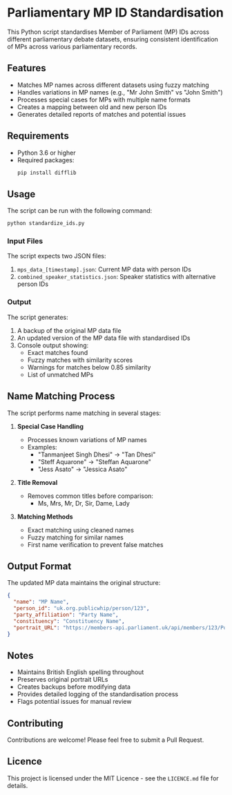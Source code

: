 # Parliamentary MP ID Standardisation

This Python script standardises Member of Parliament (MP) IDs across different parliamentary debate datasets, ensuring consistent identification of MPs across various parliamentary records.

## Features

- Matches MP names across different datasets using fuzzy matching
- Handles variations in MP names (e.g., "Mr John Smith" vs "John Smith")
- Processes special cases for MPs with multiple name formats
- Creates a mapping between old and new person IDs
- Generates detailed reports of matches and potential issues

## Requirements

- Python 3.6 or higher
- Required packages:
  ```bash
  pip install difflib
  ```

## Usage

The script can be run with the following command:

```bash
python standardize_ids.py
```

### Input Files

The script expects two JSON files:
1. `mps_data_[timestamp].json`: Current MP data with person IDs
2. `combined_speaker_statistics.json`: Speaker statistics with alternative person IDs

### Output

The script generates:
1. A backup of the original MP data file
2. An updated version of the MP data file with standardised IDs
3. Console output showing:
   - Exact matches found
   - Fuzzy matches with similarity scores
   - Warnings for matches below 0.85 similarity
   - List of unmatched MPs

## Name Matching Process

The script performs name matching in several stages:

1. **Special Case Handling**
   - Processes known variations of MP names
   - Examples:
     - "Tanmanjeet Singh Dhesi" → "Tan Dhesi"
     - "Steff Aquarone" → "Steffan Aquarone"
     - "Jess Asato" → "Jessica Asato"

2. **Title Removal**
   - Removes common titles before comparison:
     - Ms, Mrs, Mr, Dr, Sir, Dame, Lady

3. **Matching Methods**
   - Exact matching using cleaned names
   - Fuzzy matching for similar names
   - First name verification to prevent false matches

## Output Format

The updated MP data maintains the original structure:
```json
{
  "name": "MP Name",
  "person_id": "uk.org.publicwhip/person/123",
  "party_affiliation": "Party Name",
  "constituency": "Constituency Name",
  "portrait_URL": "https://members-api.parliament.uk/api/members/123/Portrait?cropType=ThreeFour"
}
```

## Notes

- Maintains British English spelling throughout
- Preserves original portrait URLs
- Creates backups before modifying data
- Provides detailed logging of the standardisation process
- Flags potential issues for manual review

## Contributing

Contributions are welcome! Please feel free to submit a Pull Request.

## Licence

This project is licensed under the MIT Licence - see the `LICENCE.md` file for details. 
